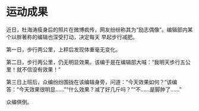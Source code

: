 # 运动成果

近日，杜海涛瘦身后的照片在微博疯传，网友纷纷称其为“励志偶像”。编辑部内某个以胖著称的编辑也深受打动，决定每天 早起步行减肥。 

第一日，步行两公里，上秤后发现体重毫无变化。 

第二日，步行两公里，仍无明显效果。该编于是在编辑部大喊：“我明天步行五公里！就不信没有效果！” 

第三日上班后，众编纷纷围拢在该编辑身旁，问道：“今天效果如何？”该编答：“今天效果很明显……”“什么效果？减了好几斤吗？”“不……是脚肿了……” 

众编俱倒。